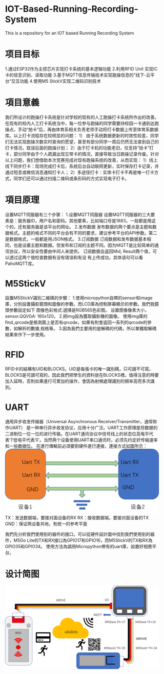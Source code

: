 # IOT-Based-Running-Recording-System
This is a repository for an IOT based Running Recording System

# 项目目标
1.通过ESP32作为主控芯片实现打卡系统的基本逻辑功能
2.利用RFID Unit 实现IC卡的信息识别、读取功能
3.基于MQTT信息传输技术实现跑操信息的”线下-云平台“交互功能
4.使用M5 StickV实现二维码识别技术

# 項目意義
我们所设计的跑操打卡系统是针对学校的现有的人工跑操打卡系统所作出的改善。在现有的校内人工打卡系统当中，每一位参与跑操的同学需要持校园一卡通到达跑操点，手动“拍卡”后，再由体育系相关负责老师手动将打卡数据上传至体育系数据库。以上打卡流程存在较明显的问题：
1） 由于系统数据更新的时效性较差，同学们无法实现跑操次数实时查询的愿望，甚至有部分同学一周后仍然无法查到自己的打卡情况，耽误后面的跑操计划；
2）由于打卡机的功能老旧，仅支持“拍卡”打卡，部分同学由于个人疏漏出现忘带卡的情况，直接导致当日跑操记录作废。针对以上问题，我们想借助本次竞赛完成对现有跑操系统的改善，从而实现：
1）线上线下同步打卡：现场完成打卡后，系统后台自动联网更新，实时保存打卡记录，并通过短息或微信消息通知打卡人；
2）多途径打卡：实体卡打卡不再是唯一打卡方式，同学们还可以通过扫描二维码或条形码的方式实现电子打卡。

# 項目原理
设置MQTT伺服器有三个步骤：
1.设置MQTT伺服器
 设置MQTT伺服器的三大要素是：服务器ID，用户名和密码。其他要素，比如端口号是1883，一般都是用这个的，还有服务器是该平台的网址。
2.发布数据
 发布数据的两个要点是主题和数据格式。主题的格式不同的平台会有不同的要求，建议参考平台的API参数。第二是数据格式，一般都是用JSON格式。
3.订阅数据
订阅数据和发布数据基本相同，也是设置主题和数据。但发布和订阅的主题不同。因为MQTT是比较简单的通讯协议，所以安全性要由中间人来提供。
订阅数据会返回Mid, Result两个值，可以透过这两个值检查数据有没有错误和有没 有上传成功，具体语句可以看PahoMQTT库。

# M5StickV
設置M5StickV識別二維碼的步驟：
1.使用micropython自帶的sensor和image庫，分別設置攝影鏡頭和圖像的參數。而LCD庫為控制屏幕顯示的參數。我們我鏡頭参數設定如下
 图像色彩格式:選擇是RGB565色彩图。
 设置图像像素大小，sensor.QQVGA: 160x120。
2.把img設為獲取攝影機的圖像。
 使用img庫的find_qrcode是檢測圖上是否有qrcode，如果有則會返回一系列的qrcode的參數，如解析的數據,规格等。
3.因為我們主要用的是解碼的代碼，所以單獨取解碼結果來作下一步使用。

# RFID
RFID卡的結構有UID和BLOCKS。UID是每張卡的唯一識別碼，只可讀不可寫。BLOCKS是可讀可寫的，因此我們把學生的資料放在BLOCKS裡。值得注意的時要加入延時，否則如果進行可累加的操作，會因為射頻處理識別的頻率高而多次識別。

# UART
通用异步收发传输器（Universal Asynchronous Receiver/Transmitter，通常称作UART） 是一种串行异步收发协议，应用十分广泛。UART工作原理是将数据的二进制位一位一位的进行传输。在UART通讯协议中信号线上的状态位高电平代表’1’低电平代表’0’。当然两个设备使用UART串口通讯时，必须先约定好传输速率和一些数据位。
在進行傳輸前必須要對硬件進行連接，連接方式如圖所示：
![image](https://github.com/mandyzhong28/IOT-Based-Running-Recording-System/blob/master/uart%E5%8E%9F%E7%90%86%E5%9C%96.png)
 TX：发送数据端，要接对面设备的RX
 RX：接收数据端，要接对面设备的TX
 GND：保证两设备共地，有统一的参考平面

我們先分析我們使用到的器件的接口，可以從硬件設計圖中找到我們使用到的器件，M5Go Lite的TX和RX接口為GPIO17和GPIO16，而M5StickV的TX和RX為GPIO35和GPIO34。
使用方法為調用Micropython帶有的uart庫，設置好相應平台。
# 设计简图
![image](https://github.com/mandyzhong28/IOT-Based-Running-Recording-System/blob/master/%E8%A8%AD%E8%A8%88%E5%9C%96.png)
